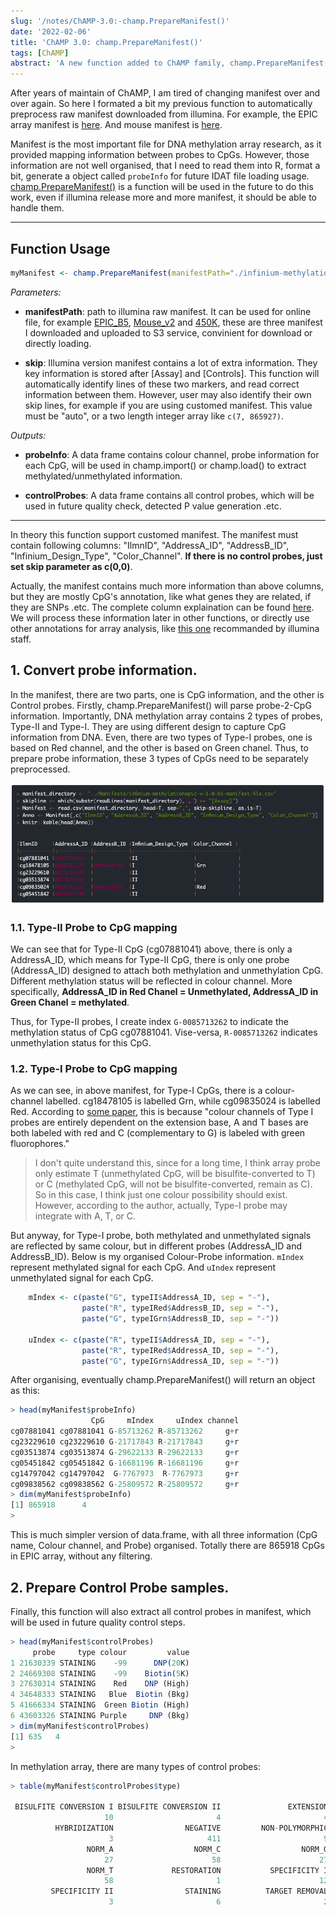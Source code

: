 ```yaml
---
slug: '/notes/ChAMP-3.0:-champ.PrepareManifest()'
date: '2022-02-06'
title: 'ChAMP 3.0: champ.PrepareManifest()'
tags: [ChAMP]
abstract: 'A new function added to ChAMP family, champ.PrepareManifest() will read into raw illumina manifest (or custom ones) to create ChAMP readable probe-2-CpG mapping information.'
---
```


After years of maintain of ChAMP, I am tired of changing manifest over and over again. So here I formated a bit my previous function to automatically preprocess raw manifest downloaded from illumina. For example, the EPIC array manifest is [here](https://emea.support.illumina.com/array/array_kits/infinium-methylationepic-beadchip-kit/downloads.html). And mouse manifest is [here](https://emea.support.illumina.com/array/array_kits/infinium-mouse-methylation-beadchip-kit/downloads.html).

Manifest is the most important file for DNA methylation array research, as it provided mapping information between probes to CpGs. However, those information are not well organised, that I need to read them into R, format a bit, generate a object called `probeInfo` for future IDAT file loading usage. [champ.PrepareManifest()](https://github.com/YuanTian1991/ChAMPLite/blob/master/R/champ.PrepareManifest.R) is a function will be used in the future to do this work, even if illumina release more and more manifest, it should be able to handle them.

---

## Function Usage

```R
myManifest <- champ.PrepareManifest(manifestPath="./infinium-methylationepic-v-1-0-b5-manifest-file.csv", skip='auto')
```

*Parameters:*

* **manifestPath**: path to illumina raw manifest. It can be used for online file, for example [EPIC_B5](https://s3.eu-west-1.wasabisys.com/tian-champ-manifest/IlluminaManifest/infinium-methylationepic-v-1-0-b5-manifest-file.csv), [Mouse_v2](https://s3.eu-west-1.wasabisys.com/tian-champ-manifest/IlluminaManifest/MouseMethylation-12v1-0_A2.csv) and [450K](https://s3.eu-west-1.wasabisys.com/tian-champ-manifest/IlluminaManifest/humanmethylation450_15017482_v1-2.csv), these are three manifest I downloaded and uploaded to S3 service, convinient for download or directly loading.

* **skip**: Illumina version manifest contains a lot of extra information. They key information is stored after \[Assay\] and \[Controls\]. This function will automatically identify lines of these two markers, and read correct information between them. However, user may also identify their own skip lines, for example if you are using customed manifest. This value must be "auto", or a two length integer array like `c(7, 865927)`.

*Outputs:*

* **probeInfo**: A data frame contains colour channel, probe information for each CpG, will be used in champ.import() or champ.load() to extract methylated/unmethylated information.

* **controlProbes**: A data frame contains all control probes, which will be used in future quality check, detected P value generation .etc.

---

In theory this function support customed manifest. The manifest must contain following columns: "IlmnID", "AddressA_ID", "AddressB_ID", "Infinium_Design_Type", "Color_Channel". **If there is no control probes, just set skip parameter as c(0,0)**.

Actually, the manifest contains much more information than above columns, but they are mostly CpG's annotation, like what genes they are related, if they are SNPs .etc. The complete column explaination can be found [here](https://emea.support.illumina.com/content/dam/illumina-support/documents/downloads/productfiles/methylationepic/infinium-methylationepic-manifest-column-headings.pdf). We will process these information later in other functions, or directly use other annotations for array analysis, like [this one](https://zwdzwd.github.io/InfiniumAnnotation) recommanded by illumina staff.

## 1. Convert probe information.

In the manifest, there are two parts, one is CpG information, and the other is Control probes. Firstly, champ.PrepareManifest() will parse probe-2-CpG information. Importantly, DNA methylation array contains 2 types of probes, Type-II and Type-I. They are using different design to capture CpG information from DNA. Even, there are two types of Type-I probes, one is based on Red channel, and the other is based on Green chanel. Thus, to prepare probe information, these 3 types of CpGs need to be separately preprocessed.

![Three types of CpG](figure1.png)

### 1.1. Type-II Probe to CpG mapping

We can see that for Type-II CpG (cg07881041) above, there is only a AddressA_ID, which means for Type-II CpG, there is only one probe (AddressA_ID) designed to attach both methylation and unmethylation CpG. Different methylation status will be reflected in colour channel. More specifically, **AddressA_ID in Red Chanel = Unmethylated, AddressA_ID in Green Chanel = methylated**. 

Thus, for Type-II probes, I create index `G-0085713262` to indicate the methylation status of CpG cg07881041. Vise-versa, `R-0085713262` indicates unmethylation status for this CpG.

### 1.2. Type-I Probe to CpG mapping

As we can see, in above manifest, for Type-I CpGs, there is a colour-channel labelled. cg18478105 is labelled Grn, while cg09835024 is labelled Red. According to [some paper](https://www.ncbi.nlm.nih.gov/pmc/articles/PMC5389466/), this is because "colour channels of Type I probes are entirely dependent on the extension base, A and T bases are both labeled with red and C (complementary to G) is labeled with green fluorophores."

> I don't quite understand this, since for a long time, I think array probe only estimate T (unmethylated CpG, will be bisulfite-converted to T) or C (methylated CpG, will not be bisulfite-converted, remain as C). So in this case, I think just one colour possibility should exist. However, according to the author, actually, Type-I probe may integrate with A, T, or C.

But anyway, for Type-I probe, both methylated and unmethylated signals are reflected by same colour, but in different probes (AddressA_ID and AddressB_ID). Below is my organised Colour-Probe information. `mIndex` represent methylated signal for each CpG. And `uIndex` represent unmethylated signal for each CpG.

```R
    mIndex <- c(paste("G", typeII$AddressA_ID, sep = "-"),
                paste("R", typeIRed$AddressB_ID, sep = "-"),
                paste("G", typeIGrn$AddressB_ID, sep = "-"))

    uIndex <- c(paste("R", typeII$AddressA_ID, sep = "-"),
                paste("R", typeIRed$AddressA_ID, sep = "-"),
                paste("G", typeIGrn$AddressA_ID, sep = "-"))
```

After organising, eventually champ.PrepareManifest() will return an object as this:

```R
> head(myManifest$probeInfo)
                  CpG     mIndex     uIndex channel
cg07881041 cg07881041 G-85713262 R-85713262     g+r
cg23229610 cg23229610 G-21717843 R-21717843     g+r
cg03513874 cg03513874 G-29622133 R-29622133     g+r
cg05451842 cg05451842 G-16681196 R-16681196     g+r
cg14797042 cg14797042  G-7767973  R-7767973     g+r
cg09838562 cg09838562 G-25809572 R-25809572     g+r
> dim(myManifest$probeInfo)
[1] 865918      4
>
```

This is much simpler version of data.frame, with all three information (CpG name, Colour channel, and Probe) organised. Totally there are 865918 CpGs in EPIC array, without any filtering.

## 2. Prepare Control Probe samples.

Finally, this function will also extract all control probes in manifest, which will be used in future quality control steps.

```R
> head(myManifest$controlProbes)
     probe     type colour         value
1 21630339 STAINING    -99      DNP(20K)
2 24669308 STAINING    -99    Biotin(5K)
3 27630314 STAINING    Red    DNP (High)
4 34648333 STAINING   Blue  Biotin (Bkg)
5 41666334 STAINING  Green Biotin (High)
6 43603326 STAINING Purple     DNP (Bkg)
> dim(myManifest$controlProbes)
[1] 635   4
>
```

In methylation array, there are many types of control probes:
```R
> table(myManifest$controlProbes$type)

 BISULFITE CONVERSION I BISULFITE CONVERSION II               EXTENSION
                     10                       4                       4
          HYBRIDIZATION                NEGATIVE         NON-POLYMORPHIC
                      3                     411                       9
                 NORM_A                  NORM_C                  NORM_G
                     27                      58                      27
                 NORM_T             RESTORATION           SPECIFICITY I
                     58                       1                      12
         SPECIFICITY II                STAINING          TARGET REMOVAL
                      3                       6                       2
```